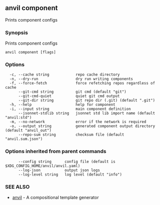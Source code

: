## anvil component

Prints component configs

### Synopsis

Prints component configs

```
anvil component [flags]
```

### Options

```
  -c, --cache string            repo cache directory
  -n, --dry-run                 dry run writing components
  -f, --force-fetch             force refetching repos regardless of cache
      --git-cmd string          git cmd (default "git")
      --git-cmd-quiet           quiet git cmd output
      --git-dir string          git repo dir (.git) (default ".git")
  -h, --help                    help for component
  -i, --input string            main component definition
      --jsonnet-stdlib string   jsonnet std lib import name (default "anvil:std")
  -m, --no-network              error if the network is required
  -o, --output string           generated component output directory (default "anvil_out")
      --repo-sum string         checksum file (default "anvil.sum.json")
```

### Options inherited from parent commands

```
      --config string      config file (default is $XDG_CONFIG_HOME/anvil/anvil.yaml)
      --log-json           output json logs
      --log-level string   log level (default "info")
```

### SEE ALSO

* [anvil](anvil.md)	 - A compositional template generator

